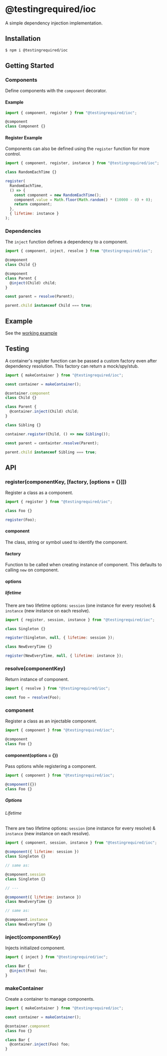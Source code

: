 # @testingrequired/ioc

A simple dependency injection implementation.

## Installation

```bash
$ npm i @testingrequired/ioc
```

## Getting Started

### Components

Define components with the `component` decorator.

#### Example

```javascript
import { component, register } from "@testingrequired/ioc";

@component
class Component {}
```

#### Register Example

Components can also be defined using the `register` function for more control.

```javascript
import { component, register, instance } from "@testingrequired/ioc";

class RandomEachTime {}

register(
  RandomEachTime,
  () => {
    const component = new RandomEachTime();
    component.value = Math.floor(Math.random() * (10000 - 0) + 0);
    return component;
  },
  { lifetime: instance }
);
```

### Dependencies

The `inject` function defines a dependency to a component.

```javascript
import { component, inject, resolve } from "@testingrequired/ioc";

@component
class Child {}

@component
class Parent {
  @inject(Child) child;
}

const parent = resolve(Parent);

parent.child instanceof Child === true;
```

## Example

See the [working example](example/README.md)

## Testing

A container's register function can be passed a custom factory even after dependency resolution. This factory can return a mock/spy/stub.

```javascript
import { makeContainer } from "@testingrequired/ioc";

const container = makeContainer();

@container.component
class Child {}

class Parent {
  @container.inject(Child) child;
}

class Sibling {}

container.register(Child, () => new Sibling());

const parent = containter.resolve(Parent);

parent.child instanceof Sibling === true;
```

## API

### register(componentKey, [factory, [options = {}]])

Register a class as a component.

```javascript
import { register } from "@testingrequired/ioc";

class Foo {}

register(Foo);
```

#### component

The class, string or symbol used to identify the component.

#### factory

Function to be called when creating instance of component. This defaults to calling `new` on component.

#### options

##### lifetime

There are two lifetime options: `session` (one instance for every resolve) & `instance` (new instance on each resolve).

```javascript
import { register, session, instance } from "@testingrequired/ioc";

class Singleton {}

register(Singleton, null, { lifetime: session });

class NewEveryTime {}

register(NewEveryTime, null, { lifetime: instance });
```

### resolve(componentKey)

Return instance of component.

```javascript
import { resolve } from "@testingrequired/ioc";

const foo = resolve(Foo);
```

### component

Register a class as an injectable component.

```javascript
import { component } from "@testingrequired/ioc";

@component
class Foo {}
```

#### component(options = {})

Pass options while registering a component.

```javascript
import { component } from "@testingrequired/ioc";

@component({})
class Foo {}
```

##### Options

###### Lifetime

There are two lifetime options: `session` (one instance for every resolve) & `instance` (new instance on each resolve).

```javascript
import { component, session, instance } from "@testingrequired/ioc";

@component({ lifetime: session })
class Singleton {}

// same as:

@component.session
class Singleton {}

// ---

@component({ lifetime: instance })
class NewEveryTime {}

// same as:

@component.instance
class NewEveryTime {}
```

### inject(componentKey)

Injects initialized component.

```javascript
import { inject } from "@testingrequired/ioc";

class Bar {
  @inject(Foo) foo;
}
```

### makeContainer

Create a container to manage components.

```javascript
import { makeContainer } from "@testingrequired/ioc";

const container = makeContainer();

@container.component
class Foo {}

class Bar {
  @container.inject(Foo) foo;
}
```
